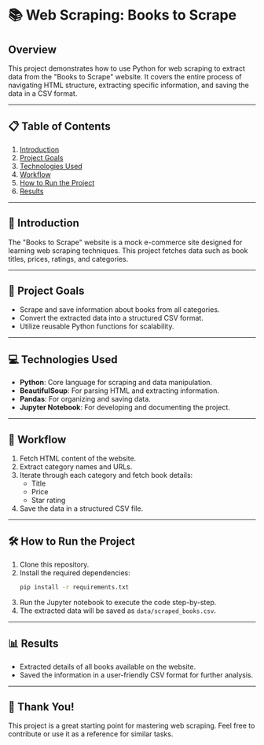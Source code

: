 

# 📚 Web Scraping: Books to Scrape

## Overview
This project demonstrates how to use Python for web scraping to extract data from the "Books to Scrape" website. It covers the entire process of navigating HTML structure, extracting specific information, and saving the data in a CSV format.

---

## 📋 Table of Contents
1. [Introduction](#introduction)
2. [Project Goals](#project-goals)
3. [Technologies Used](#technologies-used)
4. [Workflow](#workflow)
5. [How to Run the Project](#how-to-run-the-project)
6. [Results](#results)

---

## 📖 Introduction
The "Books to Scrape" website is a mock e-commerce site designed for learning web scraping techniques. This project fetches data such as book titles, prices, ratings, and categories.

---

## 🎯 Project Goals
- Scrape and save information about books from all categories.
- Convert the extracted data into a structured CSV format.
- Utilize reusable Python functions for scalability.

---

## 💻 Technologies Used
- **Python**: Core language for scraping and data manipulation.
- **BeautifulSoup**: For parsing HTML and extracting information.
- **Pandas**: For organizing and saving data.
- **Jupyter Notebook**: For developing and documenting the project.

---

## 🚀 Workflow
1. Fetch HTML content of the website.
2. Extract category names and URLs.
3. Iterate through each category and fetch book details:
    - Title
    - Price
    - Star rating
4. Save the data in a structured CSV file.

---

## 🛠️ How to Run the Project
1. Clone this repository.
2. Install the required dependencies:
    ```bash
    pip install -r requirements.txt
    ```
3. Run the Jupyter notebook to execute the code step-by-step.
4. The extracted data will be saved as `data/scraped_books.csv`.

---

## 📊 Results
- Extracted details of all books available on the website.
- Saved the information in a user-friendly CSV format for further analysis.

---

## 🙏 Thank You!
This project is a great starting point for mastering web scraping. Feel free to contribute or use it as a reference for similar tasks.
